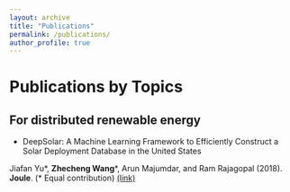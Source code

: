 ```yaml
---
layout: archive
title: "Publications"
permalink: /publications/
author_profile: true
---
```


Publications by Topics
======


For distributed renewable energy
---------------

* DeepSolar: A Machine Learning Framework to Efficiently Construct a Solar Deployment Database in the United States

Jiafan Yu\*, **Zhecheng Wang**\*, Arun Majumdar, and Ram Rajagopal (2018). **Joule**. (\* Equal contribution) [(link)](https://doi.org/10.1016/j.joule.2018.11.021)